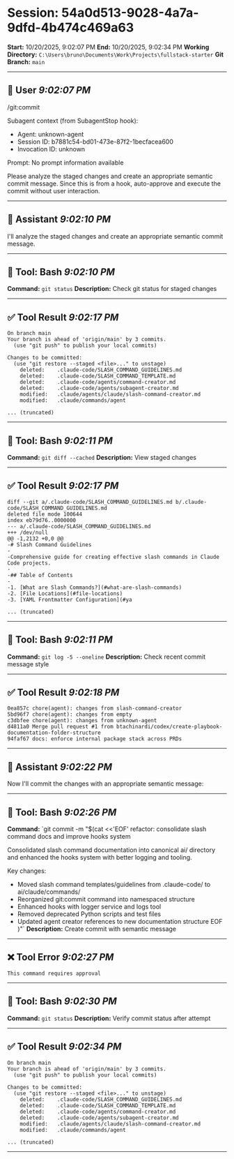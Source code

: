 # Session: 54a0d513-9028-4a7a-9dfd-4b474c469a63

**Start:** 10/20/2025, 9:02:07 PM
**End:** 10/20/2025, 9:02:34 PM
**Working Directory:** `C:\Users\bruno\Documents\Work\Projects\fullstack-starter`
**Git Branch:** `main`

---

## 👤 User _9:02:07 PM_

/git:commit

Subagent context (from SubagentStop hook):
- Agent: unknown-agent
- Session ID: b7881c54-bd01-473e-87f2-1becfacea600
- Invocation ID: unknown

Prompt:
No prompt information available

Please analyze the staged changes and create an appropriate semantic commit message.
Since this is from a hook, auto-approve and execute the commit without user interaction.

---

## 🤖 Assistant _9:02:10 PM_

I'll analyze the staged changes and create an appropriate semantic commit message.

---

## 🔧 Tool: Bash _9:02:10 PM_

**Command:** `git status`
**Description:** Check git status for staged changes

---

## ✅ Tool Result _9:02:17 PM_

```
On branch main
Your branch is ahead of 'origin/main' by 3 commits.
  (use "git push" to publish your local commits)

Changes to be committed:
  (use "git restore --staged <file>..." to unstage)
	deleted:    .claude-code/SLASH_COMMAND_GUIDELINES.md
	deleted:    .claude-code/SLASH_COMMAND_TEMPLATE.md
	deleted:    .claude-code/agents/command-creator.md
	deleted:    .claude-code/agents/subagent-creator.md
	modified:   .claude/agents/claude/slash-command-creator.md
	modified:   .claude/commands/agent

... (truncated)
```

---

## 🔧 Tool: Bash _9:02:11 PM_

**Command:** `git diff --cached`
**Description:** View staged changes

---

## ✅ Tool Result _9:02:17 PM_

```
diff --git a/.claude-code/SLASH_COMMAND_GUIDELINES.md b/.claude-code/SLASH_COMMAND_GUIDELINES.md
deleted file mode 100644
index eb79d76..0000000
--- a/.claude-code/SLASH_COMMAND_GUIDELINES.md
+++ /dev/null
@@ -1,2132 +0,0 @@
-# Slash Command Guidelines
-
-Comprehensive guide for creating effective slash commands in Claude Code projects.
-
-## Table of Contents
-
-1. [What are Slash Commands?](#what-are-slash-commands)
-2. [File Locations](#file-locations)
-3. [YAML Frontmatter Configuration](#ya

... (truncated)
```

---

## 🔧 Tool: Bash _9:02:11 PM_

**Command:** `git log -5 --oneline`
**Description:** Check recent commit message style

---

## ✅ Tool Result _9:02:18 PM_

```
0ea857c chore(agent): changes from slash-command-creator
5bd96f7 chore(agent): changes from empty
c3dbfee chore(agent): changes from unknown-agent
d4811a0 Merge pull request #1 from btachinardi/codex/create-playbook-documentation-folder-structure
94faf67 docs: enforce internal package stack across PRDs
```

---

## 🤖 Assistant _9:02:22 PM_

Now I'll commit the changes with an appropriate semantic message:

---

## 🔧 Tool: Bash _9:02:26 PM_

**Command:** `git commit -m "$(cat <<'EOF'
refactor: consolidate slash command docs and improve hooks system

Consolidated slash command documentation into canonical ai/ directory
and enhanced the hooks system with better logging and tooling.

Key changes:
- Moved slash command templates/guidelines from .claude-code/ to ai/claude/commands/
- Reorganized git:commit command into namespaced structure
- Enhanced hooks with logger service and logs tool
- Removed deprecated Python scripts and test files
- Updated agent creator references to new documentation structure
EOF
)"`
**Description:** Create commit with semantic message

---

## ❌ Tool Error _9:02:27 PM_

```
This command requires approval
```

---

## 🔧 Tool: Bash _9:02:30 PM_

**Command:** `git status`
**Description:** Verify commit status after attempt

---

## ✅ Tool Result _9:02:34 PM_

```
On branch main
Your branch is ahead of 'origin/main' by 3 commits.
  (use "git push" to publish your local commits)

Changes to be committed:
  (use "git restore --staged <file>..." to unstage)
	deleted:    .claude-code/SLASH_COMMAND_GUIDELINES.md
	deleted:    .claude-code/SLASH_COMMAND_TEMPLATE.md
	deleted:    .claude-code/agents/command-creator.md
	deleted:    .claude-code/agents/subagent-creator.md
	modified:   .claude/agents/claude/slash-command-creator.md
	modified:   .claude/commands/agent

... (truncated)
```

---

